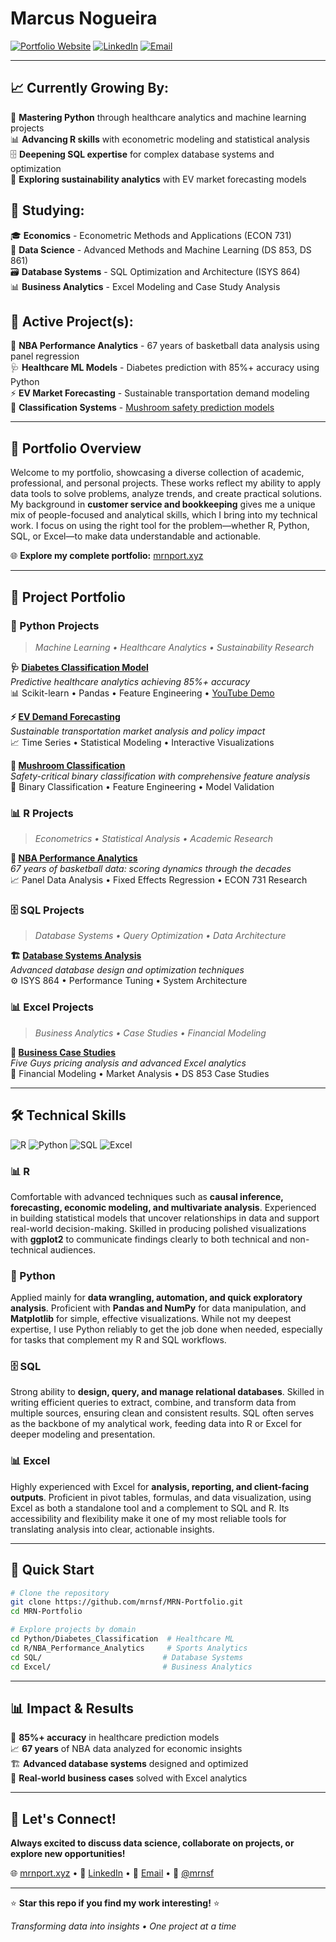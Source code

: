 # Marcus Nogueira

[![Portfolio Website](https://img.shields.io/badge/🌐_Portfolio-mrnport.xyz-blue?style=for-the-badge)](https://mrnport.xyz)
[![LinkedIn](https://img.shields.io/badge/💼_LinkedIn-Connect-0077B5?style=for-the-badge&logo=linkedin)](https://linkedin.com/in/your-profile)
[![Email](https://img.shields.io/badge/📧_Email-Contact-D14836?style=for-the-badge&logo=gmail)](mailto:your-email@example.com)

---

## 📈 Currently Growing By:

🐍 **Mastering Python** through healthcare analytics and machine learning projects  
📊 **Advancing R skills** with econometric modeling and statistical analysis  
🗄️ **Deepening SQL expertise** for complex database systems and optimization  
🚗 **Exploring sustainability analytics** with EV market forecasting models  

## 📓 Studying:

🎓 **Economics** - Econometric Methods and Applications (ECON 731)  
🔬 **Data Science** - Advanced Methods and Machine Learning (DS 853, DS 861)  
🗃️ **Database Systems** - SQL Optimization and Architecture (ISYS 864)  
📊 **Business Analytics** - Excel Modeling and Case Study Analysis  

## 🚧 Active Project(s):

🏀 **NBA Performance Analytics** - 67 years of basketball data analysis using panel regression  
🩺 **Healthcare ML Models** - Diabetes prediction with 85%+ accuracy using Python  
⚡ **EV Market Forecasting** - Sustainable transportation demand modeling  
🍄 **Classification Systems** - [Mushroom safety prediction models](https://github.com/mrnsf/MRN-Portfolio/blob/main/Python/Mushroom%20Classification/Mushroom%20Classification%20Final%20Draft%20Report_Python.pdf)  

---

## 🎯 Portfolio Overview

Welcome to my portfolio, showcasing a diverse collection of academic, professional, and personal projects. These works reflect my ability to apply data tools to solve problems, analyze trends, and create practical solutions. My background in **customer service and bookkeeping** gives me a unique mix of people-focused and analytical skills, which I bring into my technical work. I focus on using the right tool for the problem—whether R, Python, SQL, or Excel—to make data understandable and actionable.

🌐 **Explore my complete portfolio:** [mrnport.xyz](https://mrnport.xyz)

---

## 📁 Project Portfolio

### 🐍 Python Projects
> *Machine Learning • Healthcare Analytics • Sustainability Research*

**🩺 [Diabetes Classification Model](./Python/Diabetes_Classification/)**  
*Predictive healthcare analytics achieving 85%+ accuracy*  
📊 Scikit-learn • Pandas • Feature Engineering • [YouTube Demo](https://youtu.be/OM44Vbp7cq4)

**⚡ [EV Demand Forecasting](./Python/EV_Demand_Forecasting/)**  
*Sustainable transportation market analysis and policy impact*  
📈 Time Series • Statistical Modeling • Interactive Visualizations

**🍄 [Mushroom Classification](https://github.com/mrnsf/MRN-Portfolio/blob/main/Python/Mushroom%20Classification/Mushroom%20Classification%20Final%20Draft%20Report_Python.pdf)**  
*Safety-critical binary classification with comprehensive feature analysis*  
🔬 Binary Classification • Feature Engineering • Model Validation

### 📊 R Projects
> *Econometrics • Statistical Analysis • Academic Research*

**🏀 [NBA Performance Analytics](./R/NBA_Performance_Analytics/)**  
*67 years of basketball data: scoring dynamics through the decades*  
📈 Panel Data Analysis • Fixed Effects Regression • ECON 731 Research

### 🗄️ SQL Projects
> *Database Systems • Query Optimization • Data Architecture*

**🏗️ [Database Systems Analysis](./SQL/)**  
*Advanced database design and optimization techniques*  
⚙️ ISYS 864 • Performance Tuning • System Architecture

### 📊 Excel Projects
> *Business Analytics • Case Studies • Financial Modeling*

**🍔 [Business Case Studies](./Excel/)**  
*Five Guys pricing analysis and advanced Excel analytics*  
💼 Financial Modeling • Market Analysis • DS 853 Case Studies

---

## 🛠️ Technical Skills

![R](https://img.shields.io/badge/R-276DC3?style=for-the-badge&logo=r&logoColor=white)
![Python](https://img.shields.io/badge/Python-3776AB?style=for-the-badge&logo=python&logoColor=white)
![SQL](https://img.shields.io/badge/SQL-4479A1?style=for-the-badge&logo=mysql&logoColor=white)
![Excel](https://img.shields.io/badge/Excel-217346?style=for-the-badge&logo=microsoft-excel&logoColor=white)

### 📊 R
Comfortable with advanced techniques such as **causal inference, forecasting, economic modeling, and multivariate analysis**. Experienced in building statistical models that uncover relationships in data and support real-world decision-making. Skilled in producing polished visualizations with **ggplot2** to communicate findings clearly to both technical and non-technical audiences.

### 🐍 Python
Applied mainly for **data wrangling, automation, and quick exploratory analysis**. Proficient with **Pandas and NumPy** for data manipulation, and **Matplotlib** for simple, effective visualizations. While not my deepest expertise, I use Python reliably to get the job done when needed, especially for tasks that complement my R and SQL workflows.

### 🗄️ SQL
Strong ability to **design, query, and manage relational databases**. Skilled in writing efficient queries to extract, combine, and transform data from multiple sources, ensuring clean and consistent results. SQL often serves as the backbone of my analytical work, feeding data into R or Excel for deeper modeling and presentation.

### 📊 Excel
Highly experienced with Excel for **analysis, reporting, and client-facing outputs**. Proficient in pivot tables, formulas, and data visualization, using Excel as both a standalone tool and a complement to SQL and R. Its accessibility and flexibility make it one of my most reliable tools for translating analysis into clear, actionable insights.

---

## 🚀 Quick Start

```bash
# Clone the repository
git clone https://github.com/mrnsf/MRN-Portfolio.git
cd MRN-Portfolio

# Explore projects by domain
cd Python/Diabetes_Classification  # Healthcare ML
cd R/NBA_Performance_Analytics     # Sports Analytics  
cd SQL/                           # Database Systems
cd Excel/                         # Business Analytics
```

---

## 📊 Impact & Results

🎯 **85%+ accuracy** in healthcare prediction models  
📈 **67 years** of NBA data analyzed for economic insights  
🏗️ **Advanced database systems** designed and optimized  
💼 **Real-world business cases** solved with Excel analytics  

---

## 🤝 Let's Connect!

**Always excited to discuss data science, collaborate on projects, or explore new opportunities!**

🌐 [mrnport.xyz](https://mrnport.xyz) • 💼 [LinkedIn](https://linkedin.com/in/your-profile) • 📧 [Email](mailto:your-email@example.com) • 📱 [@mrnsf](https://github.com/mrnsf)

---

⭐ **Star this repo if you find my work interesting!** ⭐

*Transforming data into insights • One project at a time*